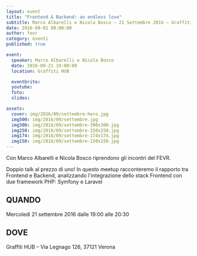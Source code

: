 ```yaml
---
layout: event
title: "Frontend & Backend: an endless love"
subtitle: Marco Albarelli e Nicola Bosco – 21 Settembre 2016 – Graffiti HUB
date: 2016-09-01 00:00:00
author: fevr
category: eventi
published: true

event:
  speaker: Marco Albarelli e Nicola Bosco
  date: 2016-09-21 19:00:00
  location: Graffiti HUB

  eventbrite:
  youtube: 
  foto:
  slides:

assets:
  cover: img/2016/09/settembre-hero.jpg
  img500: img/2016/09/settembre.jpg
  img300: img/2016/09/settembre-300x300.jpg
  img250: img/2016/09/settembre-250x250.jpg
  img174: img/2016/09/settembre-174x174.jpg
  img150: img/2016/09/settembre-150x150.jpg
---
```


Con Marco Albarelli e Nicola Bosco riprendono gli incontri del FEVR.

Doppio talk al prezzo di uno! In questo meetup racconteremo il rapporto tra Frontend e Backend, analizzando
l'integrazione dello stack Frontend con due framework PHP: Symfony e Laravel

## QUANDO
Mercoledì 21 settembre 2016 dalle 19:00 alle 20:30

## DOVE
Graffiti HUB – Via Legnago 126, 37121 Verona